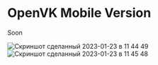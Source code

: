 # OpenVK Mobile Version
Soon

![Скриншот сделанный 2023-01-23 в 11 44 49](https://user-images.githubusercontent.com/60743585/213997632-aa213be2-2f6f-4f5c-b858-ffdfe930eb86.png)
![Скриншот сделанный 2023-01-23 в 11 45 48](https://user-images.githubusercontent.com/60743585/213997804-35af7cad-48ae-4965-b436-b0de1d92e100.png)
